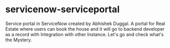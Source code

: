# servicenow-serviceportal
Service portal in ServiceNow created by Abhishek Duggal. A portal for Real Estate where users can book the house and it will go to backend developer as a record with Integration with other Instance. Let's go and check what's the Mystery. 
